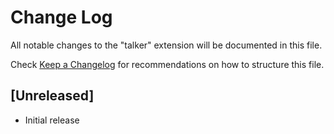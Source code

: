 # Change Log

All notable changes to the "talker" extension will be documented in this file.

Check [Keep a Changelog](http://keepachangelog.com/) for recommendations on how to structure this file.

## [Unreleased]

- Initial release